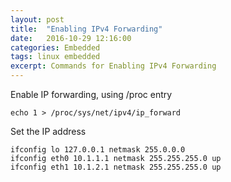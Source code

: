 ```yaml
---
layout: post
title:  "Enabling IPv4 Forwarding"
date:   2016-10-29 12:16:00
categories: Embedded
tags: linux embedded
excerpt: Commands for Enabling IPv4 Forwarding
---
```


Enable IP forwarding, using /proc entry

```
echo 1 > /proc/sys/net/ipv4/ip_forward
```

Set the IP address

```
ifconfig lo 127.0.0.1 netmask 255.0.0.0
ifconfig eth0 10.1.1.1 netmask 255.255.255.0 up
ifconfig eth1 10.1.2.1 netmask 255.255.255.0 up
```
